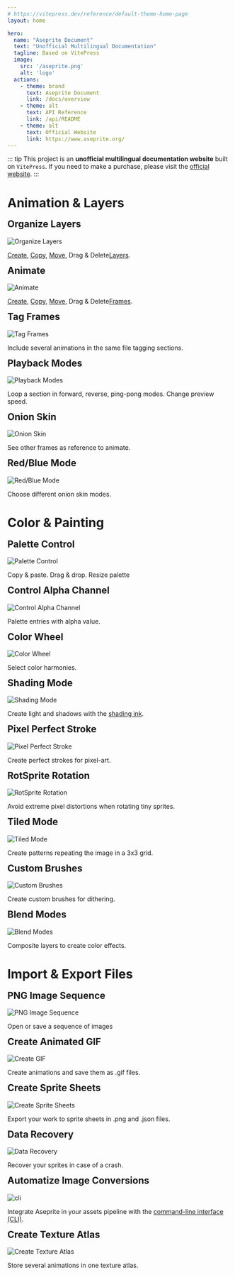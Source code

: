 ```yaml
---
# https://vitepress.dev/reference/default-theme-home-page
layout: home

hero:
  name: "Aseprite Document"
  text: "Unofficial Multilingual Documentation"
  tagline: Based on VitePress
  image: 
    src: '/aseprite.png'
    alt: 'logo'
  actions:
    - theme: brand
      text: Aseprite Document
      link: /docs/overview
    - theme: alt
      text: API Reference
      link: /api/README
    - theme: alt
      text: Official Website
      link: https://www.aseprite.org/
---
```

<script setup lang="ts">
import { useData } from 'vitepress'
</script>
::: tip
This project is an **unofficial multilingual documentation website** built on `VitePress`. If you need to make a purchase, please visit the <a href='https://www.aseprite.org/'>official website</a>.
:::
<div>
    <h1 :class='$style.features'>Animation & Layers</h1>
    <div :class='$style.grid'>
        <div :class='$style.card'>
            <h2 style='margin-top: 0; border: none;'>Organize Layers</h2>
            <img src='/layers.gif' alt='Organize Layers' :class='$style.cardImg'/>
            <p><a href='/en/docs/new-layer'>Create</a>, 
                <a href='/en/docs/copy-layer'>Copy</a>, 
                <a href='/en/docs/move-layer'>Move</a>, Drag & Delete<a href='/en/docs/layers'>Layers</a>.
            </p>
        </div>
        <div :class='$style.card'>
            <h2 style='margin-top: 0; border: none;'>Animate</h2>
            <img src='/frames.gif' alt='Animate' :class='$style.cardImg'/>
            <p>
                <a href='/en/docs/new-frame'>Create</a>, 
                <a href='/en/docs/copy-frame'>Copy</a>, 
                <a href='/en/docs/move-frame'>Move</a>, Drag & Delete<a href='/en/docs/animation'>Frames</a>.
            </p>
        </div>
        <div :class='$style.card'>
            <h2 style='margin-top: 0; border: none;'>Tag Frames</h2>
            <img src='/tag-frames.gif' alt='Tag Frames' :class='$style.cardImg'/>
            <p>Include several animations in the same file tagging sections.</p>
        </div>
        <div :class='$style.card'>
            <h2 style='margin-top: 0; border: none;'>Playback Modes</h2>
            <img src='/playback-modes.gif' alt='Playback Modes' :class='$style.cardImg'/>
            <p>Loop a section in forward, reverse, ping-pong modes. Change preview speed.</p>
        </div>
        <div :class='$style.card'>
            <h2 style='margin-top: 0; border: none;'>Onion Skin</h2>
            <img src='/onion-skin.gif' alt='Onion Skin' :class='$style.cardImg'/>
            <p>See other frames as reference to animate.</p>
        </div>
        <div :class='$style.card'>
            <h2 style='margin-top: 0; border: none;'>Red/Blue Mode</h2>
            <img src='/red-blue.gif' alt='Red/Blue Mode' :class='$style.cardImg'/>
            <p>Choose different onion skin modes.</p>
        </div>
    </div>
    <h1 :class='$style.features'>Color & Painting</h1>
    <div :class='$style.grid'>
        <div :class='$style.card'>
            <h2 style='margin-top: 0; border: none;'>Palette Control</h2>
            <img src='/palette-control.gif' alt='Palette Control' :class='$style.cardImg'/>
            <p>Copy & paste. Drag & drop. Resize palette
            </p>
        </div>
        <div :class='$style.card'>
            <h2 style='margin-top: 0; border: none;'>Control Alpha Channel</h2>
            <img src='/control-alpha.gif' alt='Control Alpha Channel' :class='$style.cardImg'/>
            <p>
                Palette entries with alpha value.
            </p>
        </div>
        <div :class='$style.card'>
            <h2 style='margin-top: 0; border: none;'>Color Wheel</h2>
            <img src='/color-wheel.gif' alt='Color Wheel' :class='$style.cardImg'/>
            <p>Select color harmonies.</p>
        </div>
        <div :class='$style.card'>
            <h2 style='margin-top: 0; border: none;'>Shading Mode</h2>
            <img src='/shading-mode.gif' alt='Shading Mode' :class='$style.cardImg'/>
            <p>Create light and shadows with the <a href='/en/docs/shading'>shading ink</a>.</p>
        </div>
        <div :class='$style.card'>
            <h2 style='margin-top: 0; border: none;'>Pixel Perfect Stroke</h2>
            <img src='/pixel-perfect.gif' alt='Pixel Perfect Stroke' :class='$style.cardImg'/>
            <p>Create perfect strokes for pixel-art.</p>
        </div>
        <div :class='$style.card'>
            <h2 style='margin-top: 0; border: none;'>RotSprite Rotation</h2>
            <img src='/rotsprite.gif' alt='RotSprite Rotation' :class='$style.cardImg'/>
            <p>Avoid extreme pixel distortions when rotating tiny sprites.</p>
        </div>
        <div :class='$style.card'>
            <h2 style='margin-top: 0; border: none;'>Tiled Mode</h2>
            <img src='/tiled-mode.gif' alt='Tiled Mode' :class='$style.cardImg'/>
            <p>Create patterns repeating the image in a 3x3 grid.</p>
        </div>
        <div :class='$style.card'>
            <h2 style='margin-top: 0; border: none;'>Custom Brushes</h2>
            <img src='/custom-brush.gif' alt='Custom Brushes' :class='$style.cardImg'/>
            <p>Create custom brushes for dithering.</p>
        </div>
        <div :class='$style.card'>
            <h2 style='margin-top: 0; border: none;'>Blend Modes</h2>
            <img src='/blend-modes.gif' alt='Blend Modes' :class='$style.cardImg'/>
            <p>Composite layers to create color effects.</p>
        </div>
    </div>
    <h1 :class='$style.features'>Import & Export Files</h1>
    <div :class='$style.grid'>
        <div :class='$style.card'>
            <h2 style='margin-top: 0; border: none;'>PNG Image Sequence</h2>
            <img src='/open-sequence.gif' alt='PNG Image Sequence' :class='$style.cardImg'/>
            <p>Open or save a sequence of images
            </p>
        </div>
        <div :class='$style.card'>
            <h2 style='margin-top: 0; border: none;'>Create Animated GIF</h2>
            <img src='/create-gif.gif' alt='Create GIF' :class='$style.cardImg'/>
            <p>
                Create animations and save them as .gif files.
            </p>
        </div>
        <div :class='$style.card'>
            <h2 style='margin-top: 0; border: none;'>Create Sprite Sheets</h2>
            <img src='/sprite-sheet.gif' alt='Create Sprite Sheets' :class='$style.cardImg'/>
            <p>Export your work to sprite sheets in .png and .json files.</p>
        </div>
        <div :class='$style.card'>
            <h2 style='margin-top: 0; border: none;'>Data Recovery</h2>
            <img src='/data-recovery.gif' alt='Data Recovery' :class='$style.cardImg'/>
            <p>Recover your sprites in case of a crash.</p>
        </div>
        <div :class='$style.card'>
            <h2 style='margin-top: 0; border: none;'>Automatize Image Conversions</h2>
            <img src='/cli.gif' alt='cli' :class='$style.cardImg'/>
            <p>Integrate Aseprite in your assets pipeline with the <a href='/en/docs/cli'>command-line interface (CLI)</a>.</p>
        </div>
        <div :class='$style.card'>
            <h2 style='margin-top: 0; border: none;'>Create Texture Atlas</h2>
            <img src='/atlas.gif' alt='Create Texture Atlas' :class='$style.cardImg'/>
            <p>Store several animations in one texture atlas.</p>
        </div>
    </div>
</div>

<style module>
.features {
    font-size: 24px;
    width: 100%;
    display: block;
    padding-top: 16px;
    padding-bottom: 16px;
    color: #ffffff;
    text-align: center;
    background-color: #7d929e;
    margin-top: 16px;
    margin-bottom: 0px;
    border-radius: 8px;
}

.grid {
    display: grid;
    grid-template-columns: repeat(auto-fill, minmax(calc((100% - 32px) / 3), 1fr));
    gap: 16px;
    width: 100%;
    margin-top: 32px;
}

@media (max-width: 768px) {
  .grid {
    grid-template-columns: repeat(2, 1fr);
  }
}

@media (max-width: 480px) {
  .grid {
    grid-template-columns: 1fr;
  }
}

.card {
  background: #fff;
  border-radius: 8px;
  box-shadow: 0 2px 8px rgba(0,0,0,0.1);
  text-align: center;
  justify-content: center;
  align-items: center;
  transition: all 1s cubic-bezier(0.25, 0.1, 0.25, 1); 
}

.card:hover {
  transform: translateY(-5px); 
  box-shadow: 0 5px 15px rgba(0,0,0,0.2); 
}

.cardImg {
    display: block;
    margin: 0 auto;
}
</style>
